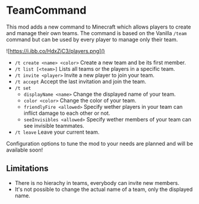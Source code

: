 # TeamCommand

This mod adds a new command to Minecraft which allows players to create and manage their own teams. The command is based
on the Vanilla `/team` command but can be used by every player to manage only their team.

![https://i.ibb.co/HdxZjC3/players.png]()

- `/t create <name> <color>` Create a new team and be its first member.
- `/t list [<team>]` Lists all teams or the players in a specific team.
- `/t invite <player>` Invite a new player to join your team.
- `/t accept` Accept the last invitation and join the team.
- `/t set`
  - `displayName <name>` Change the displayed name of your team.
  - `color <color>` Change the color of your team.
  - `friendlyFire <allowed>` Specify wether players in your team can inflict damage to each other or not.
  - `seeInvisibles <allowed>` Specify wether members of your team can see invisible teammates.
- `/t leave` Leave your current team.

Configuration options to tune the mod to your needs are planned and will be available soon!

## Limitations

- There is no hierachy in teams, everybody can invite new members.
- It's not possible to change the actual name of a team, only the displayed name.